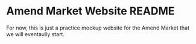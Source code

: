 # Amend Market Website README

For now, this is just a practice mockup website for the Amend Market that we will eventaully start.
